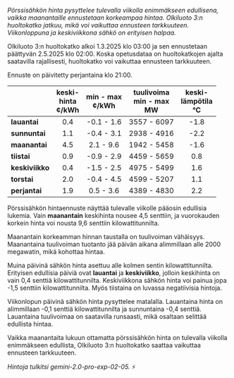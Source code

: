 *Pörssisähkön hinta pysyttelee tulevalla viikolla enimmäkseen edullisena, vaikka maanantaille ennustetaan korkeampaa hintaa. Olkiluoto 3:n huoltokatko jatkuu, mikä voi vaikuttaa ennusteen tarkkuuteen. Viikonloppuna ja keskiviikkona sähkö on erityisen halpaa.*


Olkiluoto 3:n huoltokatko alkoi 1.3.2025 klo 03:00 ja sen ennustetaan päättyvän 2.5.2025 klo 02:00. Koska opetusdataa on huoltokatkojen ajalta saatavilla rajallisesti, huoltokatko voi vaikuttaa ennusteen tarkkuuteen.

Ennuste on päivitetty perjantaina klo 21:00.

|     | keski-<br>hinta<br>¢/kWh | min - max<br>¢/kWh | tuulivoima<br>min - max<br>MW | keski-<br>lämpötila<br>°C |
|:----|:----------------:|:----------------:|:-------------:|:-------------:|
| **lauantai**   | 0.4              | -0.1 - 1.6       | 3557 - 6097   | -1.8          |
| **sunnuntai**  | 1.1              | -0.4 - 3.1       | 2938 - 4916   | -2.2          |
| **maanantai**  | 4.5              | 2.1 - 9.6        | 1942 - 5458   | -1.6          |
| **tiistai**    | 0.9              | -0.9 - 2.9       | 4459 - 5659   | 0.8           |
| **keskiviikko** | 0.4              | -1.5 - 2.5       | 4975 - 5499   | 1.6           |
| **torstai**   | 2.0              | -0.4 - 4.5       | 4599 - 5207   | 1.1           |
| **perjantai**  | 1.9              | 0.5 - 3.6        | 4389 - 4830   | 2.2           |

Pörssisähkön hintaennuste näyttää tulevalle viikolle pääosin edullisia lukemia. Vain **maanantain** keskihinta nousee 4,5 senttiin, ja vuorokauden korkein hinta voi nousta 9,6 senttiin kilowattitunnilta.

Maanantain korkeamman hinnan taustalla on tuulivoiman vähäisyys. Maanantaina tuulivoiman tuotanto jää päivän aikana alimmillaan alle 2000 megawatin, mikä kohottaa hintaa.

Muina päivinä sähkön hinta asettuu alle kolmen sentin kilowattitunnilta. Erityisen edullisia päiviä ovat **lauantai** ja **keskiviikko**, jolloin keskihinta on vain 0,4 senttiä kilowattitunnilta. Keskiviikkona sähkön hinta voi painua jopa -1,5 senttiin kilowattitunnilta. Myös tiistaina on luvassa negatiivisia hintoja.

Viikonlopun päivinä sähkön hinta pysyttelee matalalla. Lauantaina hinta on alimmillaan -0,1 senttiä kilowattitunnilta ja sunnuntaina -0,4 senttiä. Lauantaina tuulivoimaa on saatavilla runsaasti, mikä osaltaan selittää edullista hintaa.

Vaikka maanantaita lukuun ottamatta pörssisähkön hinta on tulevalla viikolla enimmäkseen edullista, Olkiluoto 3:n huoltokatko saattaa vaikuttaa ennusteen tarkkuuteen.

*Hintoja tulkitsi gemini-2.0-pro-exp-02-05.* ⚡

